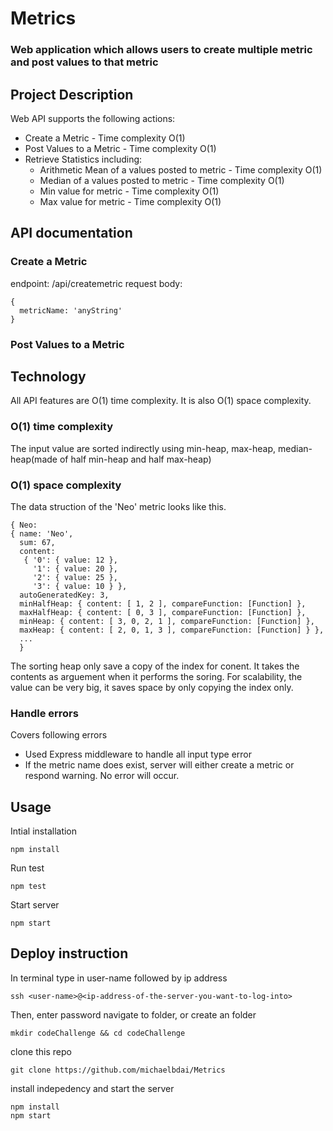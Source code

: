 # Metrics

### Web application which allows users to create multiple metric and post values to that metric

## Project Description
Web API supports the following actions:
* Create a Metric - Time complexity O(1)
* Post Values to a Metric - Time complexity O(1)
* Retrieve Statistics including:
  - Arithmetic Mean of a values posted to metric - Time complexity O(1)
  - Median of a values posted to metric - Time complexity O(1)
  - Min value for metric - Time complexity O(1)
  - Max value for metric - Time complexity O(1)
## API documentation
### Create a Metric
endpoint: /api/createmetric
request body:
```
{ 
  metricName: 'anyString'
}
```
### Post Values to a Metric

## Technology
All API features are O(1) time complexity. It is also O(1) space complexity.
### O(1) time complexity
The input value are sorted indirectly using min-heap, max-heap, median-heap(made of half min-heap and half max-heap)
### O(1) space complexity
The data struction of the 'Neo' metric looks like this.
```
{ Neo:
{ name: 'Neo',
  sum: 67,
  content: 
   { '0': { value: 12 },
     '1': { value: 20 },
     '2': { value: 25 },
     '3': { value: 10 } },
  autoGeneratedKey: 3,
  minHalfHeap: { content: [ 1, 2 ], compareFunction: [Function] },
  maxHalfHeap: { content: [ 0, 3 ], compareFunction: [Function] },
  minHeap: { content: [ 3, 0, 2, 1 ], compareFunction: [Function] },
  maxHeap: { content: [ 2, 0, 1, 3 ], compareFunction: [Function] } },
  ...
  }
```
The sorting heap only save a copy of the index for conent. It takes the contents as arguement when it performs the soring. For scalability, the value can be very big, it saves space by only copying the index only. 
### Handle errors
Covers following errors
* Used Express middleware to handle all input type error
* If the metric name does exist, server will either create a metric or respond warning. No error will occur. 


## Usage
Intial installation
```
npm install
```
Run test
```
npm test
```
Start server
```
npm start
```
## Deploy instruction
In terminal type in user-name followed by ip address
```
ssh <user-name>@<ip-address-of-the-server-you-want-to-log-into>
```
Then, enter password
navigate to folder, or create an folder
```
mkdir codeChallenge && cd codeChallenge
```
clone this repo
```
git clone https://github.com/michaelbdai/Metrics
```
install indepedency and start the server
```
npm install
npm start
```


